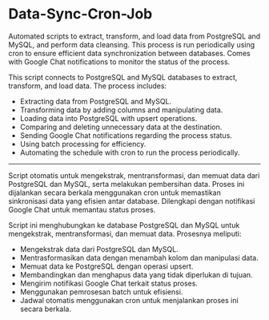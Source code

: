 # Data-Sync-Cron-Job
Automated scripts to extract, transform, and load data from PostgreSQL and MySQL, and perform data cleansing. This process is run periodically using cron to ensure efficient data synchronization between databases. Comes with Google Chat notifications to monitor the status of the process.

This script connects to PostgreSQL and MySQL databases to extract, transform, and load data. The process includes:
- Extracting data from PostgreSQL and MySQL.
- Transforming data by adding columns and manipulating data.
- Loading data into PostgreSQL with upsert operations.
- Comparing and deleting unnecessary data at the destination.
- Sending Google Chat notifications regarding the process status.
- Using batch processing for efficiency.
- Automating the schedule with cron to run the process periodically.

-------------------------------------------------------------------------------------------------------------------------

Script otomatis untuk mengekstrak, mentransformasi, dan memuat data dari PostgreSQL dan MySQL, serta melakukan pembersihan data. Proses ini dijalankan secara berkala menggunakan cron untuk memastikan sinkronisasi data yang efisien antar database. Dilengkapi dengan notifikasi Google Chat untuk memantau status proses.

Script ini menghubungkan ke database PostgreSQL dan MySQL untuk mengekstrak, mentransformasi, dan memuat data. Prosesnya meliputi:
- Mengekstrak data dari PostgreSQL dan MySQL.
- Mentrasformasikan data dengan menambah kolom dan manipulasi data.
- Memuat data ke PostgreSQL dengan operasi upsert.
- Membandingkan dan menghapus data yang tidak diperlukan di tujuan.
- Mengirim notifikasi Google Chat terkait status proses.
- Menggunakan pemrosesan batch untuk efisiensi.
- Jadwal otomatis menggunakan cron untuk menjalankan proses ini secara berkala.
